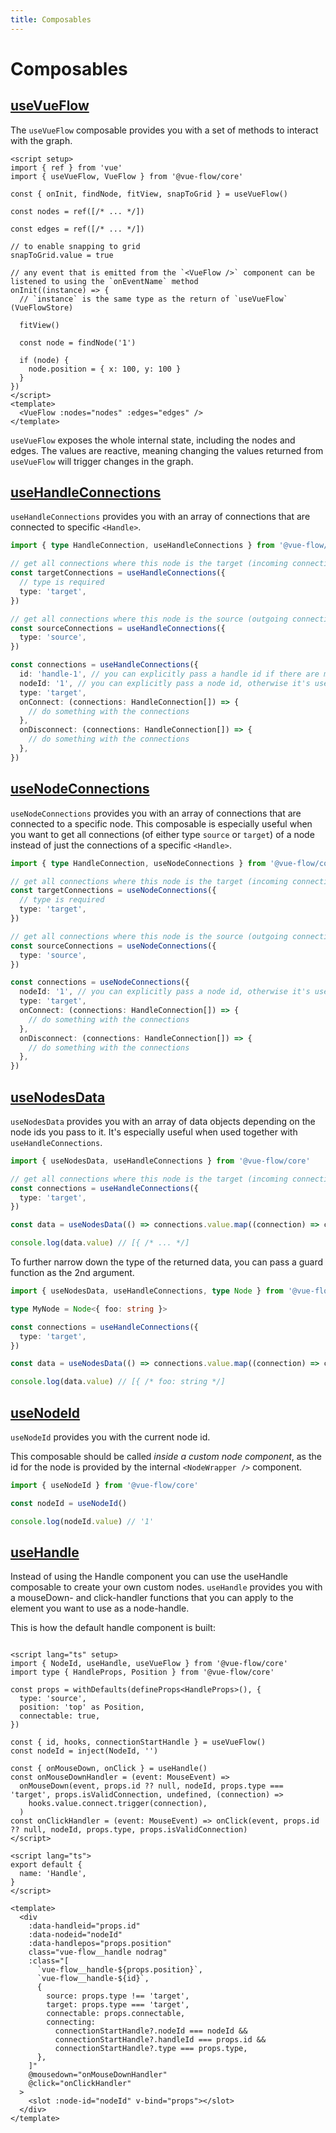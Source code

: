 ```yaml
---
title: Composables
---
```


# Composables

## [useVueFlow](/typedocs/functions/useVueFlow)

The `useVueFlow` composable provides you with a set of methods to interact with the graph.

```vue
<script setup>
import { ref } from 'vue'
import { useVueFlow, VueFlow } from '@vue-flow/core'

const { onInit, findNode, fitView, snapToGrid } = useVueFlow()

const nodes = ref([/* ... */])

const edges = ref([/* ... */])

// to enable snapping to grid
snapToGrid.value = true

// any event that is emitted from the `<VueFlow />` component can be listened to using the `onEventName` method
onInit((instance) => {
  // `instance` is the same type as the return of `useVueFlow` (VueFlowStore)
  
  fitView()
  
  const node = findNode('1')
  
  if (node) {
    node.position = { x: 100, y: 100 }
  }
})
</script>
<template>
  <VueFlow :nodes="nodes" :edges="edges" />
</template>
```

`useVueFlow` exposes the whole internal state, including the nodes and edges.
The values are reactive, meaning changing the values returned from `useVueFlow` will trigger changes in the graph.

## [useHandleConnections](/typedocs/functions/useHandleConnections)

`useHandleConnections` provides you with an array of connections that are connected to specific `<Handle>`.

```ts
import { type HandleConnection, useHandleConnections } from '@vue-flow/core'

// get all connections where this node is the target (incoming connections)
const targetConnections = useHandleConnections({
  // type is required
  type: 'target',
})

// get all connections where this node is the source (outgoing connections)
const sourceConnections = useHandleConnections({
  type: 'source',
})

const connections = useHandleConnections({
  id: 'handle-1', // you can explicitly pass a handle id if there are multiple handles of the same type
  nodeId: '1', // you can explicitly pass a node id, otherwise it's used from the `NodeId  injection
  type: 'target',
  onConnect: (connections: HandleConnection[]) => {
    // do something with the connections
  },
  onDisconnect: (connections: HandleConnection[]) => {
    // do something with the connections
  },
})
```

## [useNodeConnections](/typedocs/functions/useNodeConnections)

`useNodeConnections` provides you with an array of connections that are connected to a specific node.
This composable is especially useful when you want to get all connections (of either type `source` or `target`) of a node 
instead of just the connections of a specific `<Handle>`.

```ts
import { type HandleConnection, useNodeConnections } from '@vue-flow/core'

// get all connections where this node is the target (incoming connections)
const targetConnections = useNodeConnections({
  // type is required
  type: 'target',
})

// get all connections where this node is the source (outgoing connections)
const sourceConnections = useNodeConnections({
  type: 'source',
})

const connections = useNodeConnections({
  nodeId: '1', // you can explicitly pass a node id, otherwise it's used from the `NodeId  injection
  type: 'target',
  onConnect: (connections: HandleConnection[]) => {
    // do something with the connections
  },
  onDisconnect: (connections: HandleConnection[]) => {
    // do something with the connections
  },
})
```

## [useNodesData](/typedocs/functions/useNodesData)

`useNodesData` provides you with an array of data objects depending on the node ids you pass to it.
It's especially useful when used together with `useHandleConnections`.

```ts
import { useNodesData, useHandleConnections } from '@vue-flow/core'

// get all connections where this node is the target (incoming connections)
const connections = useHandleConnections({
  type: 'target',
})

const data = useNodesData(() => connections.value.map((connection) => connection.source))

console.log(data.value) // [{ /* ... */]
```

To further narrow down the type of the returned data, you can pass a guard function as the 2nd argument.

```ts
import { useNodesData, useHandleConnections, type Node } from '@vue-flow/core'

type MyNode = Node<{ foo: string }>

const connections = useHandleConnections({
  type: 'target',
})

const data = useNodesData(() => connections.value.map((connection) => connection.source), (node): node is MyNode => node.type === 'foo')

console.log(data.value) // [{ /* foo: string */]
```

## [useNodeId](/typedocs/functions/useNodeId)

`useNodeId` provides you with the current node id.

This composable should be called *inside a custom node component*,
as the id for the node is provided by the internal `<NodeWrapper />` component.

```ts
import { useNodeId } from '@vue-flow/core'

const nodeId = useNodeId()

console.log(nodeId.value) // '1'
```

## [useHandle](/typedocs/functions/useHandle)

Instead of using the Handle component you can use the useHandle composable to create your own custom nodes. `useHandle`
provides you with a mouseDown- and click-handler functions that you can apply to the element you want to use as a
node-handle.

This is how the default handle component is built:

```vue

<script lang="ts" setup>
import { NodeId, useHandle, useVueFlow } from '@vue-flow/core'
import type { HandleProps, Position } from '@vue-flow/core'

const props = withDefaults(defineProps<HandleProps>(), {
  type: 'source',
  position: 'top' as Position,
  connectable: true,
})

const { id, hooks, connectionStartHandle } = useVueFlow()
const nodeId = inject(NodeId, '')

const { onMouseDown, onClick } = useHandle()
const onMouseDownHandler = (event: MouseEvent) =>
  onMouseDown(event, props.id ?? null, nodeId, props.type === 'target', props.isValidConnection, undefined, (connection) =>
    hooks.value.connect.trigger(connection),
  )
const onClickHandler = (event: MouseEvent) => onClick(event, props.id ?? null, nodeId, props.type, props.isValidConnection)
</script>

<script lang="ts">
export default {
  name: 'Handle',
}
</script>

<template>
  <div
    :data-handleid="props.id"
    :data-nodeid="nodeId"
    :data-handlepos="props.position"
    class="vue-flow__handle nodrag"
    :class="[
      `vue-flow__handle-${props.position}`,
      `vue-flow__handle-${id}`,
      {
        source: props.type !== 'target',
        target: props.type === 'target',
        connectable: props.connectable,
        connecting:
          connectionStartHandle?.nodeId === nodeId &&
          connectionStartHandle?.handleId === props.id &&
          connectionStartHandle?.type === props.type,
      },
    ]"
    @mousedown="onMouseDownHandler"
    @click="onClickHandler"
  >
    <slot :node-id="nodeId" v-bind="props"></slot>
  </div>
</template>
```
